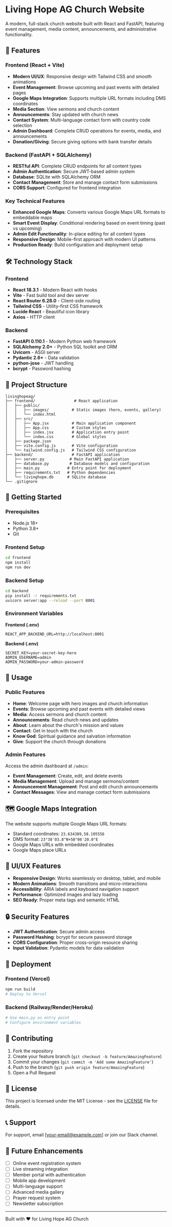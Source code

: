 # Living Hope AG Church Website

A modern, full-stack church website built with React and FastAPI, featuring event management, media content, announcements, and administrative functionality.

## 🌟 Features

### Frontend (React + Vite)
- **Modern UI/UX**: Responsive design with Tailwind CSS and smooth animations
- **Event Management**: Browse upcoming and past events with detailed pages
- **Google Maps Integration**: Supports multiple URL formats including DMS coordinates
- **Media Section**: View sermons and church content
- **Announcements**: Stay updated with church news
- **Contact System**: Multi-language contact form with country code selection
- **Admin Dashboard**: Complete CRUD operations for events, media, and announcements
- **Donation/Giving**: Secure giving options with bank transfer details

### Backend (FastAPI + SQLAlchemy)
- **RESTful API**: Complete CRUD endpoints for all content types
- **Admin Authentication**: Secure JWT-based admin system
- **Database**: SQLite with SQLAlchemy ORM
- **Contact Management**: Store and manage contact form submissions
- **CORS Support**: Configured for frontend integration

### Key Technical Features
- **Enhanced Google Maps**: Converts various Google Maps URL formats to embeddable maps
- **Smart Event Display**: Conditional rendering based on event timing (past vs upcoming)
- **Admin Edit Functionality**: In-place editing for all content types
- **Responsive Design**: Mobile-first approach with modern UI patterns
- **Production Ready**: Build configuration and deployment setup

## 🛠️ Technology Stack

### Frontend
- **React 18.3.1** - Modern React with hooks
- **Vite** - Fast build tool and dev server
- **React Router 6.28.0** - Client-side routing
- **Tailwind CSS** - Utility-first CSS framework
- **Lucide React** - Beautiful icon library
- **Axios** - HTTP client

### Backend
- **FastAPI 0.110.1** - Modern Python web framework
- **SQLAlchemy 2.0+** - Python SQL toolkit and ORM
- **Uvicorn** - ASGI server
- **Pydantic 2.6+** - Data validation
- **python-jose** - JWT handling
- **bcrypt** - Password hashing

## 📁 Project Structure

```
livinghopeag/
├── frontend/                 # React application
│   ├── public/
│   │   ├── images/          # Static images (hero, events, gallery)
│   │   └── index.html
│   ├── src/
│   │   ├── App.jsx          # Main application component
│   │   ├── App.css          # Custom styles
│   │   ├── index.jsx        # Application entry point
│   │   └── index.css        # Global styles
│   ├── package.json
│   ├── vite.config.js       # Vite configuration
│   └── tailwind.config.js   # Tailwind CSS configuration
├── backend/                 # FastAPI application
│   ├── server.py           # Main FastAPI application
│   ├── database.py         # Database models and configuration
│   ├── main.py            # Entry point for deployment
│   ├── requirements.txt   # Python dependencies
│   └── livinghope.db      # SQLite database
└── .gitignore
```

## 🚀 Getting Started

### Prerequisites
- Node.js 18+
- Python 3.8+
- Git

### Frontend Setup
```bash
cd frontend
npm install
npm run dev
```

### Backend Setup
```bash
cd backend
pip install -r requirements.txt
uvicorn server:app --reload --port 8001
```

### Environment Variables

**Frontend (.env)**
```
REACT_APP_BACKEND_URL=http://localhost:8001
```

**Backend (.env)**
```
SECRET_KEY=your-secret-key-here
ADMIN_USERNAME=admin
ADMIN_PASSWORD=your-admin-password
```

## 📱 Usage

### Public Features
- **Home**: Welcome page with hero images and church information
- **Events**: Browse upcoming and past events with detailed views
- **Media**: Access sermons and church content
- **Announcements**: Read church news and updates
- **About**: Learn about the church's mission and values
- **Contact**: Get in touch with the church
- **Know God**: Spiritual guidance and salvation information
- **Give**: Support the church through donations

### Admin Features
Access the admin dashboard at `/admin`:
- **Event Management**: Create, edit, and delete events
- **Media Management**: Upload and manage sermons/content
- **Announcement Management**: Post and edit church announcements
- **Contact Messages**: View and manage contact form submissions

## 🗺️ Google Maps Integration

The website supports multiple Google Maps URL formats:
- Standard coordinates: `23.634389,58.105556`
- DMS format: `23°38'03.8"N+58°06'20.0"E`
- Google Maps URLs with embedded coordinates
- Google Maps place URLs

## 🎨 UI/UX Features

- **Responsive Design**: Works seamlessly on desktop, tablet, and mobile
- **Modern Animations**: Smooth transitions and micro-interactions
- **Accessibility**: ARIA labels and keyboard navigation support
- **Performance**: Optimized images and lazy loading
- **SEO Ready**: Proper meta tags and semantic HTML

## 🔒 Security Features

- **JWT Authentication**: Secure admin access
- **Password Hashing**: bcrypt for secure password storage
- **CORS Configuration**: Proper cross-origin resource sharing
- **Input Validation**: Pydantic models for data validation

## 🚀 Deployment

### Frontend (Vercel)
```bash
npm run build
# Deploy to Vercel
```

### Backend (Railway/Render/Heroku)
```bash
# Use main.py as entry point
# Configure environment variables
```

## 🤝 Contributing

1. Fork the repository
2. Create your feature branch (`git checkout -b feature/AmazingFeature`)
3. Commit your changes (`git commit -m 'Add some AmazingFeature'`)
4. Push to the branch (`git push origin feature/AmazingFeature`)
5. Open a Pull Request

## 📝 License

This project is licensed under the MIT License - see the [LICENSE](LICENSE) file for details.

## 📞 Support

For support, email [your-email@example.com] or join our Slack channel.

## 🎯 Future Enhancements

- [ ] Online event registration system
- [ ] Live streaming integration
- [ ] Member portal with authentication
- [ ] Mobile app development
- [ ] Multi-language support
- [ ] Advanced media gallery
- [ ] Prayer request system
- [ ] Newsletter subscription

---

Built with ❤️ for Living Hope AG Church